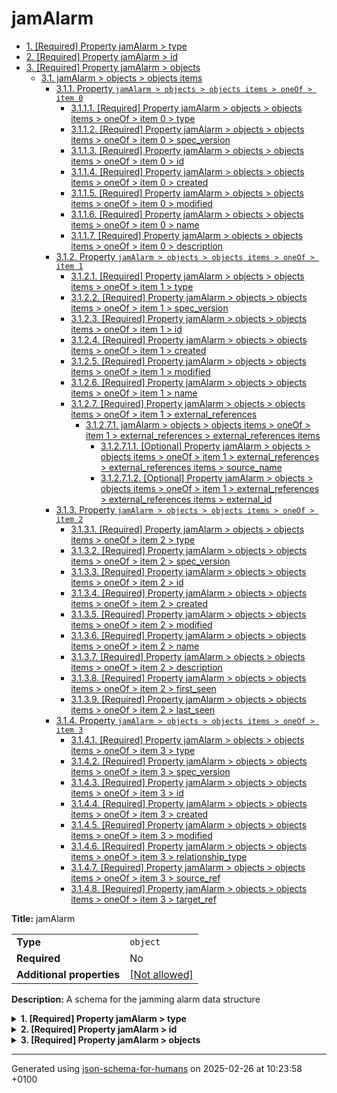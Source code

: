 # jamAlarm

- [1. [Required] Property jamAlarm > type](#type)
- [2. [Required] Property jamAlarm > id](#id)
- [3. [Required] Property jamAlarm > objects](#objects)
  - [3.1. jamAlarm > objects > objects items](#autogenerated_heading_2)
    - [3.1.1. Property `jamAlarm > objects > objects items > oneOf > item 0`](#objects_items_oneOf_i0)
      - [3.1.1.1. [Required] Property jamAlarm > objects > objects items > oneOf > item 0 > type](#objects_items_oneOf_i0_type)
      - [3.1.1.2. [Required] Property jamAlarm > objects > objects items > oneOf > item 0 > spec_version](#objects_items_oneOf_i0_spec_version)
      - [3.1.1.3. [Required] Property jamAlarm > objects > objects items > oneOf > item 0 > id](#objects_items_oneOf_i0_id)
      - [3.1.1.4. [Required] Property jamAlarm > objects > objects items > oneOf > item 0 > created](#objects_items_oneOf_i0_created)
      - [3.1.1.5. [Required] Property jamAlarm > objects > objects items > oneOf > item 0 > modified](#objects_items_oneOf_i0_modified)
      - [3.1.1.6. [Required] Property jamAlarm > objects > objects items > oneOf > item 0 > name](#objects_items_oneOf_i0_name)
      - [3.1.1.7. [Required] Property jamAlarm > objects > objects items > oneOf > item 0 > description](#objects_items_oneOf_i0_description)
    - [3.1.2. Property `jamAlarm > objects > objects items > oneOf > item 1`](#objects_items_oneOf_i1)
      - [3.1.2.1. [Required] Property jamAlarm > objects > objects items > oneOf > item 1 > type](#objects_items_oneOf_i1_type)
      - [3.1.2.2. [Required] Property jamAlarm > objects > objects items > oneOf > item 1 > spec_version](#objects_items_oneOf_i1_spec_version)
      - [3.1.2.3. [Required] Property jamAlarm > objects > objects items > oneOf > item 1 > id](#objects_items_oneOf_i1_id)
      - [3.1.2.4. [Required] Property jamAlarm > objects > objects items > oneOf > item 1 > created](#objects_items_oneOf_i1_created)
      - [3.1.2.5. [Required] Property jamAlarm > objects > objects items > oneOf > item 1 > modified](#objects_items_oneOf_i1_modified)
      - [3.1.2.6. [Required] Property jamAlarm > objects > objects items > oneOf > item 1 > name](#objects_items_oneOf_i1_name)
      - [3.1.2.7. [Required] Property jamAlarm > objects > objects items > oneOf > item 1 > external_references](#objects_items_oneOf_i1_external_references)
        - [3.1.2.7.1. jamAlarm > objects > objects items > oneOf > item 1 > external_references > external_references items](#autogenerated_heading_3)
          - [3.1.2.7.1.1. [Optional] Property jamAlarm > objects > objects items > oneOf > item 1 > external_references > external_references items > source_name](#objects_items_oneOf_i1_external_references_items_source_name)
          - [3.1.2.7.1.2. [Optional] Property jamAlarm > objects > objects items > oneOf > item 1 > external_references > external_references items > external_id](#objects_items_oneOf_i1_external_references_items_external_id)
    - [3.1.3. Property `jamAlarm > objects > objects items > oneOf > item 2`](#objects_items_oneOf_i2)
      - [3.1.3.1. [Required] Property jamAlarm > objects > objects items > oneOf > item 2 > type](#objects_items_oneOf_i2_type)
      - [3.1.3.2. [Required] Property jamAlarm > objects > objects items > oneOf > item 2 > spec_version](#objects_items_oneOf_i2_spec_version)
      - [3.1.3.3. [Required] Property jamAlarm > objects > objects items > oneOf > item 2 > id](#objects_items_oneOf_i2_id)
      - [3.1.3.4. [Required] Property jamAlarm > objects > objects items > oneOf > item 2 > created](#objects_items_oneOf_i2_created)
      - [3.1.3.5. [Required] Property jamAlarm > objects > objects items > oneOf > item 2 > modified](#objects_items_oneOf_i2_modified)
      - [3.1.3.6. [Required] Property jamAlarm > objects > objects items > oneOf > item 2 > name](#objects_items_oneOf_i2_name)
      - [3.1.3.7. [Required] Property jamAlarm > objects > objects items > oneOf > item 2 > description](#objects_items_oneOf_i2_description)
      - [3.1.3.8. [Required] Property jamAlarm > objects > objects items > oneOf > item 2 > first_seen](#objects_items_oneOf_i2_first_seen)
      - [3.1.3.9. [Required] Property jamAlarm > objects > objects items > oneOf > item 2 > last_seen](#objects_items_oneOf_i2_last_seen)
    - [3.1.4. Property `jamAlarm > objects > objects items > oneOf > item 3`](#objects_items_oneOf_i3)
      - [3.1.4.1. [Required] Property jamAlarm > objects > objects items > oneOf > item 3 > type](#objects_items_oneOf_i3_type)
      - [3.1.4.2. [Required] Property jamAlarm > objects > objects items > oneOf > item 3 > spec_version](#objects_items_oneOf_i3_spec_version)
      - [3.1.4.3. [Required] Property jamAlarm > objects > objects items > oneOf > item 3 > id](#objects_items_oneOf_i3_id)
      - [3.1.4.4. [Required] Property jamAlarm > objects > objects items > oneOf > item 3 > created](#objects_items_oneOf_i3_created)
      - [3.1.4.5. [Required] Property jamAlarm > objects > objects items > oneOf > item 3 > modified](#objects_items_oneOf_i3_modified)
      - [3.1.4.6. [Required] Property jamAlarm > objects > objects items > oneOf > item 3 > relationship_type](#objects_items_oneOf_i3_relationship_type)
      - [3.1.4.7. [Required] Property jamAlarm > objects > objects items > oneOf > item 3 > source_ref](#objects_items_oneOf_i3_source_ref)
      - [3.1.4.8. [Required] Property jamAlarm > objects > objects items > oneOf > item 3 > target_ref](#objects_items_oneOf_i3_target_ref)

**Title:** jamAlarm

|                           |                                                         |
| ------------------------- | ------------------------------------------------------- |
| **Type**                  | `object`                                                |
| **Required**              | No                                                      |
| **Additional properties** | [[Not allowed]](# "Additional Properties not allowed.") |

**Description:** A schema for the jamming alarm data structure

<details>
<summary>
<strong> <a name="type"></a>1. [Required] Property jamAlarm > type</strong>  

</summary>
<blockquote>

|              |         |
| ------------ | ------- |
| **Type**     | `const` |
| **Required** | Yes     |

Specific value: `"bundle"`

</blockquote>
</details>

<details>
<summary>
<strong> <a name="id"></a>2. [Required] Property jamAlarm > id</strong>  

</summary>
<blockquote>

|              |          |
| ------------ | -------- |
| **Type**     | `string` |
| **Required** | Yes      |

| Restrictions                      |                                                                                                           |
| --------------------------------- | --------------------------------------------------------------------------------------------------------- |
| **Must match regular expression** | ```^bundle--[0-9a-f\-]{36}$``` [Test](https://regex101.com/?regex=%5Ebundle--%5B0-9a-f%5C-%5D%7B36%7D%24) |

</blockquote>
</details>

<details>
<summary>
<strong> <a name="objects"></a>3. [Required] Property jamAlarm > objects</strong>  

</summary>
<blockquote>

|              |         |
| ------------ | ------- |
| **Type**     | `array` |
| **Required** | Yes     |

|                      | Array restrictions |
| -------------------- | ------------------ |
| **Min items**        | N/A                |
| **Max items**        | N/A                |
| **Items unicity**    | False              |
| **Additional items** | False              |
| **Tuple validation** | See below          |

| Each item of this array must be | Description |
| ------------------------------- | ----------- |
| [objects items](#objects_items) | -           |

### <a name="autogenerated_heading_2"></a>3.1. jamAlarm > objects > objects items

|                           |                                                                           |
| ------------------------- | ------------------------------------------------------------------------- |
| **Type**                  | `combining`                                                               |
| **Required**              | No                                                                        |
| **Additional properties** | [[Any type: allowed]](# "Additional Properties of any type are allowed.") |

<blockquote>

| One of(Option)                    |
| --------------------------------- |
| [item 0](#objects_items_oneOf_i0) |
| [item 1](#objects_items_oneOf_i1) |
| [item 2](#objects_items_oneOf_i2) |
| [item 3](#objects_items_oneOf_i3) |

<blockquote>

#### <a name="objects_items_oneOf_i0"></a>3.1.1. Property `jamAlarm > objects > objects items > oneOf > item 0`

|                           |                                                                           |
| ------------------------- | ------------------------------------------------------------------------- |
| **Type**                  | `object`                                                                  |
| **Required**              | No                                                                        |
| **Additional properties** | [[Any type: allowed]](# "Additional Properties of any type are allowed.") |

<details>
<summary>
<strong> <a name="objects_items_oneOf_i0_type"></a>3.1.1.1. [Required] Property jamAlarm > objects > objects items > oneOf > item 0 > type</strong>  

</summary>
<blockquote>

|              |         |
| ------------ | ------- |
| **Type**     | `const` |
| **Required** | Yes     |

Specific value: `"identity"`

</blockquote>
</details>

<details>
<summary>
<strong> <a name="objects_items_oneOf_i0_spec_version"></a>3.1.1.2. [Required] Property jamAlarm > objects > objects items > oneOf > item 0 > spec_version</strong>  

</summary>
<blockquote>

|              |          |
| ------------ | -------- |
| **Type**     | `string` |
| **Required** | Yes      |

</blockquote>
</details>

<details>
<summary>
<strong> <a name="objects_items_oneOf_i0_id"></a>3.1.1.3. [Required] Property jamAlarm > objects > objects items > oneOf > item 0 > id</strong>  

</summary>
<blockquote>

|              |          |
| ------------ | -------- |
| **Type**     | `string` |
| **Required** | Yes      |

| Restrictions                      |                                                                                                               |
| --------------------------------- | ------------------------------------------------------------------------------------------------------------- |
| **Must match regular expression** | ```^identity--[0-9a-f\-]{36}$``` [Test](https://regex101.com/?regex=%5Eidentity--%5B0-9a-f%5C-%5D%7B36%7D%24) |

</blockquote>
</details>

<details>
<summary>
<strong> <a name="objects_items_oneOf_i0_created"></a>3.1.1.4. [Required] Property jamAlarm > objects > objects items > oneOf > item 0 > created</strong>  

</summary>
<blockquote>

|              |             |
| ------------ | ----------- |
| **Type**     | `string`    |
| **Required** | Yes         |
| **Format**   | `date-time` |

</blockquote>
</details>

<details>
<summary>
<strong> <a name="objects_items_oneOf_i0_modified"></a>3.1.1.5. [Required] Property jamAlarm > objects > objects items > oneOf > item 0 > modified</strong>  

</summary>
<blockquote>

|              |             |
| ------------ | ----------- |
| **Type**     | `string`    |
| **Required** | Yes         |
| **Format**   | `date-time` |

</blockquote>
</details>

<details>
<summary>
<strong> <a name="objects_items_oneOf_i0_name"></a>3.1.1.6. [Required] Property jamAlarm > objects > objects items > oneOf > item 0 > name</strong>  

</summary>
<blockquote>

|              |         |
| ------------ | ------- |
| **Type**     | `const` |
| **Required** | Yes     |

Specific value: `"Audit Box SELFY Solution"`

</blockquote>
</details>

<details>
<summary>
<strong> <a name="objects_items_oneOf_i0_description"></a>3.1.1.7. [Required] Property jamAlarm > objects > objects items > oneOf > item 0 > description</strong>  

</summary>
<blockquote>

|              |          |
| ------------ | -------- |
| **Type**     | `string` |
| **Required** | Yes      |

</blockquote>
</details>

</blockquote>
<blockquote>

#### <a name="objects_items_oneOf_i1"></a>3.1.2. Property `jamAlarm > objects > objects items > oneOf > item 1`

|                           |                                                                           |
| ------------------------- | ------------------------------------------------------------------------- |
| **Type**                  | `object`                                                                  |
| **Required**              | No                                                                        |
| **Additional properties** | [[Any type: allowed]](# "Additional Properties of any type are allowed.") |

<details>
<summary>
<strong> <a name="objects_items_oneOf_i1_type"></a>3.1.2.1. [Required] Property jamAlarm > objects > objects items > oneOf > item 1 > type</strong>  

</summary>
<blockquote>

|              |         |
| ------------ | ------- |
| **Type**     | `const` |
| **Required** | Yes     |

Specific value: `"attack-pattern"`

</blockquote>
</details>

<details>
<summary>
<strong> <a name="objects_items_oneOf_i1_spec_version"></a>3.1.2.2. [Required] Property jamAlarm > objects > objects items > oneOf > item 1 > spec_version</strong>  

</summary>
<blockquote>

|              |          |
| ------------ | -------- |
| **Type**     | `string` |
| **Required** | Yes      |

</blockquote>
</details>

<details>
<summary>
<strong> <a name="objects_items_oneOf_i1_id"></a>3.1.2.3. [Required] Property jamAlarm > objects > objects items > oneOf > item 1 > id</strong>  

</summary>
<blockquote>

|              |          |
| ------------ | -------- |
| **Type**     | `string` |
| **Required** | Yes      |

| Restrictions                      |                                                                                                                           |
| --------------------------------- | ------------------------------------------------------------------------------------------------------------------------- |
| **Must match regular expression** | ```^attack-pattern--[0-9a-f\-]{36}$``` [Test](https://regex101.com/?regex=%5Eattack-pattern--%5B0-9a-f%5C-%5D%7B36%7D%24) |

</blockquote>
</details>

<details>
<summary>
<strong> <a name="objects_items_oneOf_i1_created"></a>3.1.2.4. [Required] Property jamAlarm > objects > objects items > oneOf > item 1 > created</strong>  

</summary>
<blockquote>

|              |             |
| ------------ | ----------- |
| **Type**     | `string`    |
| **Required** | Yes         |
| **Format**   | `date-time` |

</blockquote>
</details>

<details>
<summary>
<strong> <a name="objects_items_oneOf_i1_modified"></a>3.1.2.5. [Required] Property jamAlarm > objects > objects items > oneOf > item 1 > modified</strong>  

</summary>
<blockquote>

|              |             |
| ------------ | ----------- |
| **Type**     | `string`    |
| **Required** | Yes         |
| **Format**   | `date-time` |

</blockquote>
</details>

<details>
<summary>
<strong> <a name="objects_items_oneOf_i1_name"></a>3.1.2.6. [Required] Property jamAlarm > objects > objects items > oneOf > item 1 > name</strong>  

</summary>
<blockquote>

|              |         |
| ------------ | ------- |
| **Type**     | `const` |
| **Required** | Yes     |

Specific value: `"Jamming"`

</blockquote>
</details>

<details>
<summary>
<strong> <a name="objects_items_oneOf_i1_external_references"></a>3.1.2.7. [Required] Property jamAlarm > objects > objects items > oneOf > item 1 > external_references</strong>  

</summary>
<blockquote>

|              |                   |
| ------------ | ----------------- |
| **Type**     | `array of object` |
| **Required** | Yes               |

|                      | Array restrictions |
| -------------------- | ------------------ |
| **Min items**        | N/A                |
| **Max items**        | N/A                |
| **Items unicity**    | False              |
| **Additional items** | False              |
| **Tuple validation** | See below          |

| Each item of this array must be                                                | Description |
| ------------------------------------------------------------------------------ | ----------- |
| [external_references items](#objects_items_oneOf_i1_external_references_items) | -           |

###### <a name="autogenerated_heading_3"></a>3.1.2.7.1. jamAlarm > objects > objects items > oneOf > item 1 > external_references > external_references items

|                           |                                                                           |
| ------------------------- | ------------------------------------------------------------------------- |
| **Type**                  | `object`                                                                  |
| **Required**              | No                                                                        |
| **Additional properties** | [[Any type: allowed]](# "Additional Properties of any type are allowed.") |

<details>
<summary>
<strong> <a name="objects_items_oneOf_i1_external_references_items_source_name"></a>3.1.2.7.1.1. [Optional] Property jamAlarm > objects > objects items > oneOf > item 1 > external_references > external_references items > source_name</strong>  

</summary>
<blockquote>

|              |          |
| ------------ | -------- |
| **Type**     | `string` |
| **Required** | No       |

</blockquote>
</details>

<details>
<summary>
<strong> <a name="objects_items_oneOf_i1_external_references_items_external_id"></a>3.1.2.7.1.2. [Optional] Property jamAlarm > objects > objects items > oneOf > item 1 > external_references > external_references items > external_id</strong>  

</summary>
<blockquote>

|              |          |
| ------------ | -------- |
| **Type**     | `string` |
| **Required** | No       |

</blockquote>
</details>

</blockquote>
</details>

</blockquote>
<blockquote>

#### <a name="objects_items_oneOf_i2"></a>3.1.3. Property `jamAlarm > objects > objects items > oneOf > item 2`

|                           |                                                                           |
| ------------------------- | ------------------------------------------------------------------------- |
| **Type**                  | `object`                                                                  |
| **Required**              | No                                                                        |
| **Additional properties** | [[Any type: allowed]](# "Additional Properties of any type are allowed.") |

<details>
<summary>
<strong> <a name="objects_items_oneOf_i2_type"></a>3.1.3.1. [Required] Property jamAlarm > objects > objects items > oneOf > item 2 > type</strong>  

</summary>
<blockquote>

|              |         |
| ------------ | ------- |
| **Type**     | `const` |
| **Required** | Yes     |

Specific value: `"intrusion-set"`

</blockquote>
</details>

<details>
<summary>
<strong> <a name="objects_items_oneOf_i2_spec_version"></a>3.1.3.2. [Required] Property jamAlarm > objects > objects items > oneOf > item 2 > spec_version</strong>  

</summary>
<blockquote>

|              |          |
| ------------ | -------- |
| **Type**     | `string` |
| **Required** | Yes      |

</blockquote>
</details>

<details>
<summary>
<strong> <a name="objects_items_oneOf_i2_id"></a>3.1.3.3. [Required] Property jamAlarm > objects > objects items > oneOf > item 2 > id</strong>  

</summary>
<blockquote>

|              |          |
| ------------ | -------- |
| **Type**     | `string` |
| **Required** | Yes      |

| Restrictions                      |                                                                                                                         |
| --------------------------------- | ----------------------------------------------------------------------------------------------------------------------- |
| **Must match regular expression** | ```^intrusion-set--[0-9a-f\-]{36}$``` [Test](https://regex101.com/?regex=%5Eintrusion-set--%5B0-9a-f%5C-%5D%7B36%7D%24) |

</blockquote>
</details>

<details>
<summary>
<strong> <a name="objects_items_oneOf_i2_created"></a>3.1.3.4. [Required] Property jamAlarm > objects > objects items > oneOf > item 2 > created</strong>  

</summary>
<blockquote>

|              |             |
| ------------ | ----------- |
| **Type**     | `string`    |
| **Required** | Yes         |
| **Format**   | `date-time` |

</blockquote>
</details>

<details>
<summary>
<strong> <a name="objects_items_oneOf_i2_modified"></a>3.1.3.5. [Required] Property jamAlarm > objects > objects items > oneOf > item 2 > modified</strong>  

</summary>
<blockquote>

|              |             |
| ------------ | ----------- |
| **Type**     | `string`    |
| **Required** | Yes         |
| **Format**   | `date-time` |

</blockquote>
</details>

<details>
<summary>
<strong> <a name="objects_items_oneOf_i2_name"></a>3.1.3.6. [Required] Property jamAlarm > objects > objects items > oneOf > item 2 > name</strong>  

</summary>
<blockquote>

|              |         |
| ------------ | ------- |
| **Type**     | `const` |
| **Required** | Yes     |

Specific value: `"Jamming"`

</blockquote>
</details>

<details>
<summary>
<strong> <a name="objects_items_oneOf_i2_description"></a>3.1.3.7. [Required] Property jamAlarm > objects > objects items > oneOf > item 2 > description</strong>  

</summary>
<blockquote>

|              |         |
| ------------ | ------- |
| **Type**     | `const` |
| **Required** | Yes     |

Specific value: `"Jamming situation detected near the Audit Box"`

</blockquote>
</details>

<details>
<summary>
<strong> <a name="objects_items_oneOf_i2_first_seen"></a>3.1.3.8. [Required] Property jamAlarm > objects > objects items > oneOf > item 2 > first_seen</strong>  

</summary>
<blockquote>

|              |             |
| ------------ | ----------- |
| **Type**     | `string`    |
| **Required** | Yes         |
| **Format**   | `date-time` |

</blockquote>
</details>

<details>
<summary>
<strong> <a name="objects_items_oneOf_i2_last_seen"></a>3.1.3.9. [Required] Property jamAlarm > objects > objects items > oneOf > item 2 > last_seen</strong>  

</summary>
<blockquote>

|              |             |
| ------------ | ----------- |
| **Type**     | `string`    |
| **Required** | Yes         |
| **Format**   | `date-time` |

</blockquote>
</details>

</blockquote>
<blockquote>

#### <a name="objects_items_oneOf_i3"></a>3.1.4. Property `jamAlarm > objects > objects items > oneOf > item 3`

|                           |                                                                           |
| ------------------------- | ------------------------------------------------------------------------- |
| **Type**                  | `object`                                                                  |
| **Required**              | No                                                                        |
| **Additional properties** | [[Any type: allowed]](# "Additional Properties of any type are allowed.") |

<details>
<summary>
<strong> <a name="objects_items_oneOf_i3_type"></a>3.1.4.1. [Required] Property jamAlarm > objects > objects items > oneOf > item 3 > type</strong>  

</summary>
<blockquote>

|              |         |
| ------------ | ------- |
| **Type**     | `const` |
| **Required** | Yes     |

Specific value: `"relationship"`

</blockquote>
</details>

<details>
<summary>
<strong> <a name="objects_items_oneOf_i3_spec_version"></a>3.1.4.2. [Required] Property jamAlarm > objects > objects items > oneOf > item 3 > spec_version</strong>  

</summary>
<blockquote>

|              |          |
| ------------ | -------- |
| **Type**     | `string` |
| **Required** | Yes      |

</blockquote>
</details>

<details>
<summary>
<strong> <a name="objects_items_oneOf_i3_id"></a>3.1.4.3. [Required] Property jamAlarm > objects > objects items > oneOf > item 3 > id</strong>  

</summary>
<blockquote>

|              |          |
| ------------ | -------- |
| **Type**     | `string` |
| **Required** | Yes      |

| Restrictions                      |                                                                                                                       |
| --------------------------------- | --------------------------------------------------------------------------------------------------------------------- |
| **Must match regular expression** | ```^relationship--[0-9a-f\-]{36}$``` [Test](https://regex101.com/?regex=%5Erelationship--%5B0-9a-f%5C-%5D%7B36%7D%24) |

</blockquote>
</details>

<details>
<summary>
<strong> <a name="objects_items_oneOf_i3_created"></a>3.1.4.4. [Required] Property jamAlarm > objects > objects items > oneOf > item 3 > created</strong>  

</summary>
<blockquote>

|              |             |
| ------------ | ----------- |
| **Type**     | `string`    |
| **Required** | Yes         |
| **Format**   | `date-time` |

</blockquote>
</details>

<details>
<summary>
<strong> <a name="objects_items_oneOf_i3_modified"></a>3.1.4.5. [Required] Property jamAlarm > objects > objects items > oneOf > item 3 > modified</strong>  

</summary>
<blockquote>

|              |             |
| ------------ | ----------- |
| **Type**     | `string`    |
| **Required** | Yes         |
| **Format**   | `date-time` |

</blockquote>
</details>

<details>
<summary>
<strong> <a name="objects_items_oneOf_i3_relationship_type"></a>3.1.4.6. [Required] Property jamAlarm > objects > objects items > oneOf > item 3 > relationship_type</strong>  

</summary>
<blockquote>

|              |          |
| ------------ | -------- |
| **Type**     | `string` |
| **Required** | Yes      |

</blockquote>
</details>

<details>
<summary>
<strong> <a name="objects_items_oneOf_i3_source_ref"></a>3.1.4.7. [Required] Property jamAlarm > objects > objects items > oneOf > item 3 > source_ref</strong>  

</summary>
<blockquote>

|              |          |
| ------------ | -------- |
| **Type**     | `string` |
| **Required** | Yes      |

| Restrictions                      |                                                                                                                         |
| --------------------------------- | ----------------------------------------------------------------------------------------------------------------------- |
| **Must match regular expression** | ```^intrusion-set--[0-9a-f\-]{36}$``` [Test](https://regex101.com/?regex=%5Eintrusion-set--%5B0-9a-f%5C-%5D%7B36%7D%24) |

</blockquote>
</details>

<details>
<summary>
<strong> <a name="objects_items_oneOf_i3_target_ref"></a>3.1.4.8. [Required] Property jamAlarm > objects > objects items > oneOf > item 3 > target_ref</strong>  

</summary>
<blockquote>

|              |          |
| ------------ | -------- |
| **Type**     | `string` |
| **Required** | Yes      |

| Restrictions                      |                                                                                                                           |
| --------------------------------- | ------------------------------------------------------------------------------------------------------------------------- |
| **Must match regular expression** | ```^attack-pattern--[0-9a-f\-]{36}$``` [Test](https://regex101.com/?regex=%5Eattack-pattern--%5B0-9a-f%5C-%5D%7B36%7D%24) |

</blockquote>
</details>

</blockquote>

</blockquote>

</blockquote>
</details>

----------------------------------------------------------------------------------------------------------------------------
Generated using [json-schema-for-humans](https://github.com/coveooss/json-schema-for-humans) on 2025-02-26 at 10:23:58 +0100